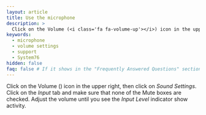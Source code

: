 ```yaml
---
layout: article
title: Use the microphone
description: >
  Click on the Volume (<i class='fa fa-volume-up'></i>) icon in the upper right, then click on _Sound Settings_. Click on the _Input_ tab and make sure that none of the Mute boxes are checked. Adjust the volume until you see the _Input Level_ indicator show activity.
keywords:
  - microphone
  - volume settings
  - support
  - System76
hidden: false
faq: false # If it shows in the "Frequently Answered Questions" section
---
```


Click on the Volume (<i class='fa fa-volume-up'></i>) icon in the upper right, then click on _Sound Settings_. Click on the _Input_ tab and make sure that none of the Mute boxes are checked. Adjust the volume until you see the _Input Level_ indicator show activity.
